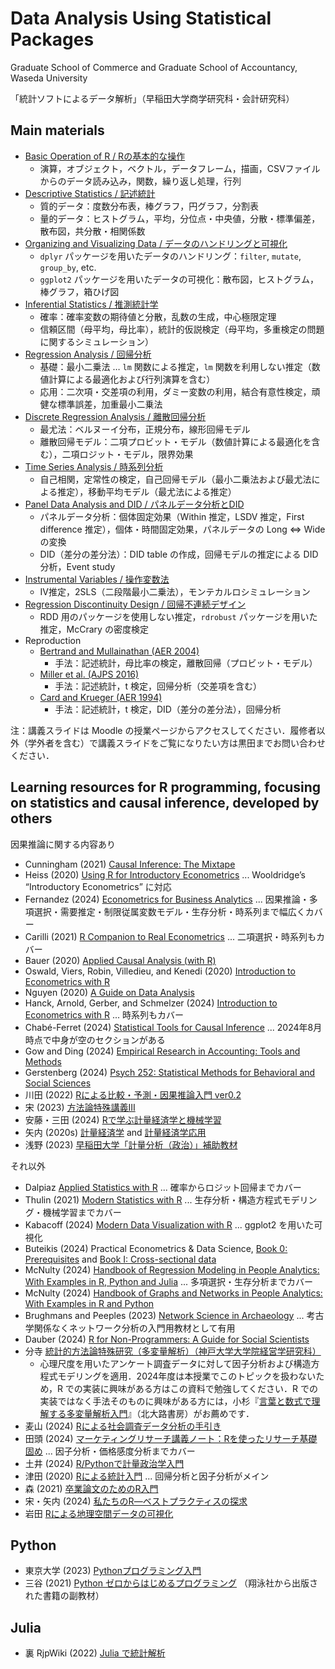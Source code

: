 # Data Analysis Using Statistical Packages 

Graduate School of Commerce and Graduate School of Accountancy, Waseda University 

「統計ソフトによるデータ解析」（早稲田大学商学研究科・会計研究科）

## Main materials 

* [Basic Operation of R / Rの基本的な操作](https://kurodaecon.github.io/dasp/html/basic.html)
   * 演算，オブジェクト，ベクトル，データフレーム，描画，CSVファイルからのデータ読み込み，関数，繰り返し処理，行列
* [Descriptive Statistics / 記述統計](https://kurodaecon.github.io/dasp/html/descriptive_stat.html)
   * 質的データ：度数分布表，棒グラフ，円グラフ，分割表
   * 量的データ：ヒストグラム，平均，分位点・中央値，分散・標準偏差，散布図，共分散・相関係数
* [Organizing and Visualizing Data / データのハンドリングと可視化](https://kurodaecon.github.io/dasp/html/organizing_data.html)
   * `dplyr` パッケージを用いたデータのハンドリング：`filter`, `mutate`, `group_by`, etc.
   * `ggplot2` パッケージを用いたデータの可視化：散布図，ヒストグラム，棒グラフ，箱ひげ図
* [Inferential Statistics / 推測統計学](https://kurodaecon.github.io/dasp/html/inferential_stat.html)
   * 確率：確率変数の期待値と分散，乱数の生成，中心極限定理
   * 信頼区間（母平均，母比率），統計的仮説検定（母平均，多重検定の問題に関するシミュレーション）
* [Regression Analysis / 回帰分析](https://kurodaecon.github.io/dasp/html/regression.html)
   * 基礎：最小二乗法 … `lm` 関数による推定，`lm` 関数を利用しない推定（数値計算による最適化および行列演算を含む）
   * 応用：二次項・交差項の利用，ダミー変数の利用，結合有意性検定，頑健な標準誤差，加重最小二乗法
* [Discrete Regression Analysis / 離散回帰分析](https://kurodaecon.github.io/dasp/html/discrete_regression.html)
   * 最尤法：ベルヌーイ分布，正規分布，線形回帰モデル
   * 離散回帰モデル：二項プロビット・モデル（数値計算による最適化を含む），二項ロジット・モデル，限界効果
* [Time Series Analysis / 時系列分析](https://kurodaecon.github.io/dasp/html/time_series.html)
   * 自己相関，定常性の検定，自己回帰モデル（最小二乗法および最尤法による推定），移動平均モデル（最尤法による推定）
* [Panel Data Analysis and DID / パネルデータ分析とDID](https://kurodaecon.github.io/dasp/html/did.html)
   * パネルデータ分析：個体固定効果（Within 推定，LSDV 推定，First difference 推定），個体・時間固定効果，パネルデータの Long ⇔ Wide の変換
   * DID（差分の差分法）：DID table の作成，回帰モデルの推定による DID 分析，Event study 
* [Instrumental Variables / 操作変数法](https://kurodaecon.github.io/dasp/html/iv.html)
   * IV推定，2SLS（二段階最小二乗法），モンテカルロシミュレーション
* [Regression Discontinuity Design / 回帰不連続デザイン](https://kurodaecon.github.io/dasp/html/rdd.html)
   * RDD 用のパッケージを使用しない推定，`rdrobust` パッケージを用いた推定，McCrary の密度検定
* Reproduction 
   * [Bertrand and Mullainathan (AER 2004)](https://kurodaecon.github.io/dasp/html/bertrand2004.html)
      * 手法：記述統計，母比率の検定，離散回帰（プロビット・モデル）
   * [Miller et al. (AJPS 2016)](https://kurodaecon.github.io/dasp/html/miller2016.html)
      * 手法：記述統計，t 検定，回帰分析（交差項を含む）
   * [Card and Krueger (AER 1994)](https://kurodaecon.github.io/dasp/html/card1994.html)
      * 手法：記述統計，t 検定，DID（差分の差分法），回帰分析

注：講義スライドは Moodle の授業ページからアクセスしてください．履修者以外（学外者を含む）で講義スライドをご覧になりたい方は黒田までお問い合わせください．

## Learning resources for R programming, focusing on statistics and causal inference, developed by others 

因果推論に関する内容あり

* Cunningham (2021) [Causal Inference: The Mixtape](https://mixtape.scunning.com/)
* Heiss (2020) [Using R for Introductory Econometrics](https://www.urfie.net/) ... Wooldridge’s “Introductory Econometrics” に対応
* Fernandez (2024) [Econometrics for Business Analytics](https://bookdown.org/cuborican/RE_STAT/) ... 因果推論・多項選択・需要推定・制限従属変数モデル・生存分析・時系列まで幅広くカバー
* Carilli (2021) [R Companion to Real Econometrics](https://bookdown.org/carillitony/bailey/) ... 二項選択・時系列もカバー
* Bauer (2020) [Applied Causal Analysis (with R)](https://bookdown.org/paul/applied-causal-analysis/)
* Oswald, Viers, Robin, Villedieu, and Kenedi (2020) [Introduction to Econometrics with R](https://scpoecon.github.io/ScPoEconometrics/)
* Nguyen (2020) [A Guide on Data Analysis](https://bookdown.org/mike/data_analysis/)
* Hanck, Arnold, Gerber, and Schmelzer (2024) [Introduction to Econometrics with R](https://www.econometrics-with-r.org/)  ... 時系列もカバー
* Chabé-Ferret (2024) [Statistical Tools for Causal Inference](https://chabefer.github.io/STCI/) ... 2024年8月時点で中身が空のセクションがある
* Gow and Ding (2024) [Empirical Research in Accounting: Tools and Methods](http://iangow.me/far_2021/)
* Gerstenberg (2024) [Psych 252: Statistical Methods for Behavioral and Social Sciences](https://psych252.github.io/psych252book/)
* 川田 (2022) [Rによる比較・予測・因果推論入門 ver0.2](https://tetokawata.github.io/R_JPN/)
* 宋 (2023) [方法論特殊講義III](https://www.jaysong.net/kobe-ci/)
* 安藤・三田 (2024) [Rで学ぶ計量経済学と機械学習](https://michihito-ando.github.io/econome_ml_with_R/)
* 矢内 (2020s) [計量経済学](https://yukiyanai.github.io/econometrics/) and [計量経済学応用](https://yukiyanai.github.io/jp/classes/econometrics2/contents/)
* 浅野 (2023) [早稲田大学「計量分析（政治）」補助教材](https://www.asanoucla.com/%E8%A8%88%E9%87%8F%E5%88%86%E6%9E%90-%E8%A3%9C%E5%8A%A9%E6%95%99%E6%9D%90-r/)

それ以外

* Dalpiaz [Applied Statistics with R](https://book.stat420.org/) ... 確率からロジット回帰までカバー
* Thulin (2021) [Modern Statistics with R](https://modernstatisticswithr.com/) ... 生存分析・構造方程式モデリング・機械学習までカバー
* Kabacoff (2024) [Modern Data Visualization with R](https://rkabacoff.github.io/datavis/) ... ggplot2 を用いた可視化
* Buteikis (2024) Practical Econometrics & Data Science, [Book 0: Prerequisites](https://web.vu.lt/mif/a.buteikis/wp-content/uploads/PE_B0/) and [Book I: Cross-sectional data](https://web.vu.lt/mif/a.buteikis/wp-content/uploads/PE_B1/)
* McNulty (2024) [Handbook of Regression Modeling in People Analytics: With Examples in R, Python and Julia](https://peopleanalytics-regression-book.org/) ... 多項選択・生存分析までカバー
* McNulty (2024) [Handbook of Graphs and Networks in People Analytics: With Examples in R and Python](https://ona-book.org/)
* Brughmans and Peeples (2023) [Network Science in Archaeology](https://book.archnetworks.net/) ... 考古学関係なくネットワーク分析の入門用教材として有用
* Dauber (2024) [R for Non-Programmers: A Guide for Social Scientists](https://bookdown.org/daniel_dauber_io/r4np_book/)
* 分寺 [統計的方法論特殊研究（多変量解析）（神戸大学大学院経営学研究科）](https://www2.kobe-u.ac.jp/~bunji/resource.html)
   * 心理尺度を用いたアンケート調査データに対して因子分析および構造方程式モデリングを適用．2024年度は本授業でこのトピックを扱わないため，R での実装に興味がある方はこの資料で勉強してください．R での実装ではなく手法そのものに興味がある方には，小杉『[言葉と数式で理解する多変量解析入門](https://www.kitaohji.com/book/b580216.html)』（北大路書房）がお薦めです．
* 麦山 (2024) [Rによる社会調査データ分析の手引き](https://ryotamugiyama.github.io/seminar_sociology_r/)
* 田頭 (2024) [マーケティングリサーチ講義ノート：Rを使ったリサーチ基礎固め](https://tak-tag.github.io/MktRes_Lecture/) ... 因子分析・価格感度分析までカバー
* 土井 (2024) [R/Pythonで計量政治学入門](https://shohei-doi.github.io/quant_polisci/)
* 津田 (2020) [Rによる統計入門](https://htsuda.net/stats/) ... 回帰分析と因子分析がメイン
* 森 (2021) [卒業論文のためのR入門](https://tomoecon.github.io/R_for_graduate_thesis/)
* 宋・矢内 (2024) [私たちのR―ベストプラクティスの探求](https://www.jaysong.net/RBook/)
* 岩田 [Rによる地理空間データの可視化](https://shinichiro-iwata.github.io/geospatial-data-visualization/)

## Python 

* 東京大学 (2023) [Pythonプログラミング入門](https://utokyo-ipp.github.io/)
* 三谷 (2021) [Python ゼロからはじめるプログラミング](https://mitani.cs.tsukuba.ac.jp/book_support/python/) （翔泳社から出版された書籍の副教材）

## Julia 

* 裏 RjpWiki (2022) [Julia で統計解析](https://blog.goo.ne.jp/r-de-r/e/c7bbfac7ef96e99d98d903d8b3b959bf)

